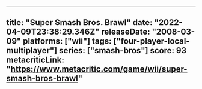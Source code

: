 
---
title: "Super Smash Bros. Brawl"
date: "2022-04-09T23:38:29.346Z"
releaseDate: "2008-03-09"
platforms: ["wii"]
tags: ["four-player-local-multiplayer"]
series: ["smash-bros"]
score: 93
metacriticLink: "https://www.metacritic.com/game/wii/super-smash-bros-brawl"
---
